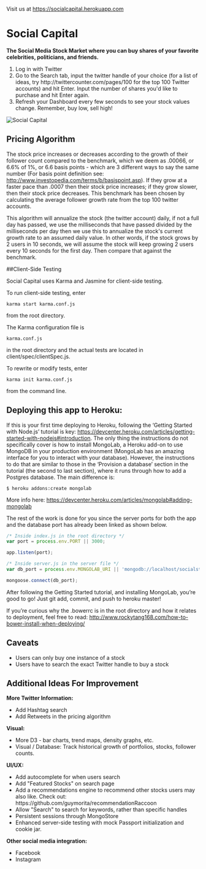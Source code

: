 Visit us at https://socialcapital.herokuapp.com
# Social Capital 

**The Social Media Stock Market where you can buy shares of your favorite celebrities, politicians, and friends.**

<ol>
<li>Log in with Twitter
<li>Go to the Search tab, input the twitter handle of your choice (for a list of ideas, try http://twittercounter.com/pages/100 for the top 100 Twitter accounts) and hit Enter. Input the number of shares you'd like to purchase and hit Enter again.
<li>Refresh your Dashboard every few seconds to see your stock values change. Remember, buy low, sell high!
</ol>

![Social Capital](http://g.recordit.co/RPri9iYyBq.gif)

## Pricing Algorithm

The stock price increases or decreases according to the growth of their follower count compared to the benchmark, which we deem as .00066, or 6.6% of 1%, or 6.6 basis points - which are 3 different ways to say the same number (For basis point definition see: http://www.investopedia.com/terms/b/basispoint.asp). If they grow at a faster pace than .0007 then their stock price increases; if they grow slower, then their stock price decreases. This benchmark has been chosen by calculating the average follower growth rate from the top 100 twitter accounts.

This algorithm will annualize the stock (the twitter account) daily, if not a full day has passed, we use the milliseconds that have passed divided by the milliseconds per day then we use this to annualize the stock's current growth rate to an assumed daily value. In other words, if the stock grows by 2 users in 10 seconds, we will assume the stock will keep growing 2 users every 10 seconds for the first day. Then compare that against the benchmark.

##Client-Side Testing

Social Capital uses Karma and Jasmine for client-side testing.

To run client-side testing, enter
```
karma start karma.conf.js
```
from the root directory.

The Karma configuration file is
```
karma.conf.js
```
in the root directory and the actual tests are located
in client/spec/clientSpec.js.

To rewrite or modify tests, enter
```
karma init karma.conf.js
```
from the command line.

## Deploying this app to Heroku:

If this is your first time deploying to Heroku, following the ‘Getting Started with Node.js’ tutorial is key: https://devcenter.heroku.com/articles/getting-started-with-nodejs#introduction. The only thing the instructions do not specifically cover is how to install MongoLab, a Heroku add-on to use MongoDB in your production environment (MongoLab has an amazing interface for you to interact with your database). However, the instructions to do that are similar to those in the ‘Provision a database’ section in the tutorial (the second to last section), where it runs through how to add a Postgres database. The main difference is:

```
$ heroku addons:create mongolab
```
More info here: 
https://devcenter.heroku.com/articles/mongolab#adding-mongolab 

The rest of the work is done for you since the server ports for both the app and the database port has already been linked as shown below.

```javascript
/* Inside index.js in the root directory */
var port = process.env.PORT || 3000;

app.listen(port);
```
```javascript
/* Inside server.js in the server file */
var db_port = process.env.MONGOLAB_URI || 'mongodb://localhost/socialstocks';

mongoose.connect(db_port);
```

After following the Getting Started tutorial, and installing MongoLab, you’re good to go! Just git add, commit, and push to heroku master!

If you’re curious why the .bowerrc is in the root directory and how it relates to deployment, feel free to read: http://www.rockytang168.com/how-to-bower-install-when-deploying/ 

## Caveats
<ul>
<li> Users can only buy one instance of a stock
<li> Users have to search the exact Twitter handle to buy a stock
</ul>

## Additional Ideas For Improvement

**More Twitter Information:**
<ul>
<li> Add Hashtag search
<li> Add Retweets in the pricing algorithm
</ul>

**Visual:**
<ul>
<li> More D3 - bar charts, trend maps, density graphs, etc.
<li> Visual / Database: Track historical growth of portfolios, stocks, follower counts.
</ul>

**UI/UX:**
<ul>
<li> Add autocomplete for when users search
<li> Add "Featured Stocks" on search page
<li> Add a recommendations engine to recommend other stocks users may also like. Check out: https://github.com/guymorita/recommendationRaccoon
<li> Allow "Search" to search for keywords, rather than specific handles
<li> Persistent sessions through MongoStore
<li> Enhanced server-side testing with mock Passport initialization and cookie jar.
</ul>

**Other social media integration:**
<ul>
<li> Facebook
<li> Instagram
</ul>

